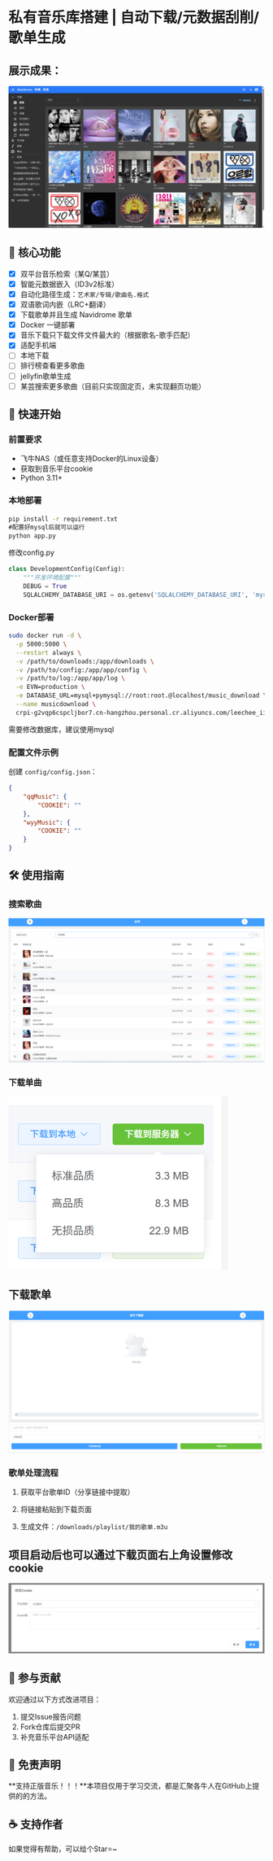 # **私有音乐库搭建** | 自动下载/元数据刮削/歌单生成
## 展示成果：
![screenshot-1749442765816](images/screenshot-1749442765816.png)

## 🌟 核心功能
- [x] 双平台音乐检索（某Q/某芸）
- [x] 智能元数据嵌入（ID3v2标准）
- [x] 自动化路径生成：`艺术家/专辑/歌曲名.格式`
- [x] 双语歌词内嵌（LRC+翻译）
- [x] 下载歌单并且生成 Navidrome 歌单
- [x] Docker 一键部署
- [x] 音乐下载只下载文件文件最大的（根据歌名-歌手匹配）
- [x] 适配手机端
- [ ] 本地下载
- [ ] 排行榜查看更多歌曲
- [ ] jellyfin歌单生成
- [ ] 某芸搜索更多歌曲（目前只实现固定页，未实现翻页功能）

## 🚀 快速开始

### 前置要求
- 飞牛NAS（或任意支持Docker的Linux设备）
- 获取到音乐平台cookie
- Python 3.11+

### 本地部署
```cmd
pip install -r requirement.txt
#配置好mysql后就可以运行
python app.py
```
修改config.py
```python
class DevelopmentConfig(Config):
    """开发环境配置"""
    DEBUG = True
    SQLALCHEMY_DATABASE_URI = os.getenv('SQLALCHEMY_DATABASE_URI', 'mysql+pymysql://root:root@localhost/music_download')
```
### Docker部署
```bash
sudo docker run -d \
  -p 5000:5000 \
  --restart always \
  -v /path/to/downloads:/app/downloads \
  -v /path/to/config:/app/app/config \
  -v /path/to/log:/app/app/log \
  -e EVN=production \
  -e DATABASE_URL=mysql+pymysql://root:root.@localhost/music_download \
  --name musicdownload \
  crpi-g2vqp6cspcljbor7.cn-hangzhou.personal.cr.aliyuncs.com/leechee_ii/musicdownload:latest
```
需要修改数据库，建议使用mysql
### 配置文件示例
创建 `config/config.json`：
```json
{
    "qqMusic": {
        "COOKIE": ""
    },
    "wyyMusic": {
        "COOKIE": ""
    }
}
```

## 🛠️ 使用指南
### 搜索歌曲

![QQ20250609-130004](images/QQ20250609-130004.png)

### 下载单曲

![QQ20250609-122407](images/QQ20250609-122407.png)

## 下载歌单

![QQ20250609-122253](images/QQ20250609-122253.png)


### 歌单处理流程
1. 获取平台歌单ID（分享链接中提取）

2. 将链接粘贴到下载页面

3. 生成文件：`/downloads/playlist/我的歌单.m3u`

## 项目启动后也可以通过下载页面右上角设置修改cookie

![QQ20250609-130647](images/QQ20250609-130647.png)


## 🤝 参与贡献
欢迎通过以下方式改进项目：
1. 提交Issue报告问题
2. Fork仓库后提交PR
3. 补充音乐平台API适配

## 📜 免责声明
**支持正版音乐！！！**本项目仅用于学习交流，都是汇聚各牛人在GitHub上提供的的方法。

## ☕ 支持作者
如果觉得有帮助，可以给个Star⭐~
